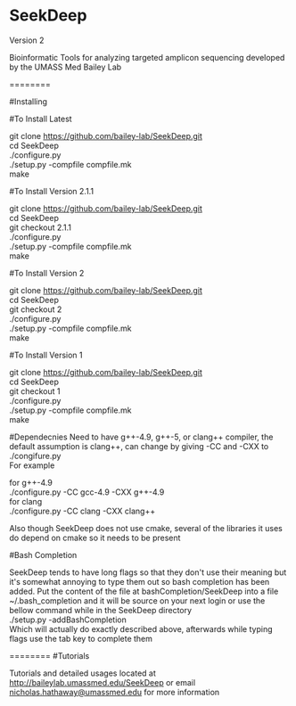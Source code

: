 SeekDeep
========
Version 2

Bioinformatic Tools for analyzing targeted amplicon sequencing developed by the UMASS Med Bailey Lab


========

#Installing


#To Install Latest

git clone https://github.com/bailey-lab/SeekDeep.git   
cd SeekDeep  
./configure.py  
./setup.py -compfile compfile.mk  
make   

#To Install Version 2.1.1  

git clone https://github.com/bailey-lab/SeekDeep.git   
cd SeekDeep  
git checkout 2.1.1   
./configure.py  
./setup.py -compfile compfile.mk  
make   

#To Install Version 2

git clone https://github.com/bailey-lab/SeekDeep.git   
cd SeekDeep  
git checkout 2   
./configure.py  
./setup.py -compfile compfile.mk  
make   


#To Install Version 1

git clone https://github.com/bailey-lab/SeekDeep.git   
cd SeekDeep  
git checkout 1   
./configure.py  
./setup.py -compfile compfile.mk  
make   


#Dependecnies
Need to have g++-4.9, g++-5, or clang++ compiler, the default assumption is clang++, can change by giving -CC and -CXX to ./congifure.py  
For example  

for g++-4.9   
./configure.py -CC gcc-4.9 -CXX g++-4.9  
for clang  
./configure.py -CC clang -CXX clang++  


Also though SeekDeep does not use cmake, several of the libraries it uses do depend on cmake so it needs to be present 

#Bash Completion  

SeekDeep tends to have long flags so that they don't use their meaning but it's somewhat annoying to type them out so bash completion has been added.  Put the content of the file at bashCompletion/SeekDeep into a file ~/.bash_completion and it will be source on your next login or use the bellow command while in the SeekDeep directory  
./setup.py -addBashCompletion  
Which will actually do exactly described above, afterwards while typing flags use the tab key to complete them  

========
#Tutorials

Tutorials and detailed usages located at http://baileylab.umassmed.edu/SeekDeep or email nicholas.hathaway@umassmed.edu for more information  

